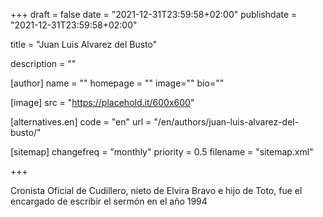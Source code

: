 +++
draft = false
date = "2021-12-31T23:59:58+02:00"
publishdate = "2021-12-31T23:59:58+02:00"

title = "Juan Luis Alvarez del Busto"

description = ""

[author]
    name = ""
    homepage = ""
    image=""
    bio=""

[image]
    src = "https://placehold.it/600x600"

[alternatives.en]
    code = "en"
    url = "/en/authors/juan-luis-alvarez-del-busto/"

[sitemap]
  changefreq = "monthly"
  priority = 0.5
  filename = "sitemap.xml"

+++

Cronista Oficial de Cudillero, nieto de Elvira Bravo e hijo de Toto, fue el encargado de escribir el sermón en el año 1994